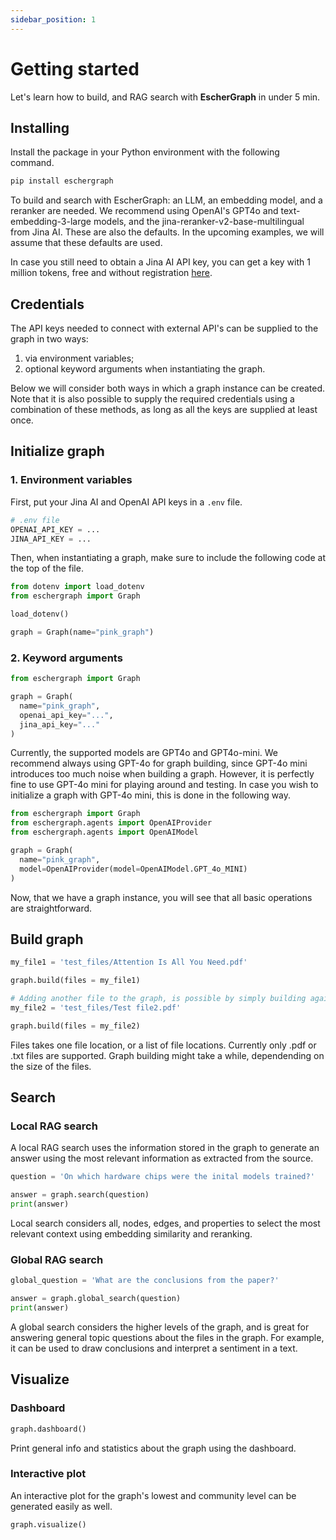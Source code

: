 ```yaml
---
sidebar_position: 1
---
```


# Getting started

Let's learn how to build, and RAG search with **EscherGraph** in under 5 min.

## Installing
Install the package in your Python environment with the following command.

```bash
pip install eschergraph
```

To build and search with EscherGraph: an LLM, an embedding model, and a reranker are needed. We recommend using OpenAI's GPT4o and text-embedding-3-large models, and the jina-reranker-v2-base-multilingual from Jina AI. These are also the defaults.
In the upcoming examples, we will assume that these defaults are used.

In case you still need to obtain a Jina AI API key, you can get a key with 1 million tokens, free and without registration [here](https://jina.ai/).

## Credentials
The API keys needed to connect with external API's can be supplied to the graph in two ways:
1. via environment variables;
2. optional keyword arguments when instantiating the graph.

Below we will consider both ways in which a graph instance can be created. Note that it is also possible to supply the required credentials using a combination of these methods, as long as all the keys are supplied at least once.

## Initialize graph
### 1. Environment variables
First, put your Jina AI and OpenAI API keys in a `.env` file.

```python
# .env file
OPENAI_API_KEY = ... 
JINA_API_KEY = ...
```

Then, when instantiating a graph, make sure to include the following code at the top of the file.
```python
from dotenv import load_dotenv
from eschergraph import Graph

load_dotenv()

graph = Graph(name="pink_graph")
```

### 2. Keyword arguments
```python
from eschergraph import Graph

graph = Graph(
  name="pink_graph",
  openai_api_key="...",
  jina_api_key="..."
)
```

Currently, the supported models are GPT4o and GPT4o-mini. We recommend always using GPT-4o for graph building, since GPT-4o mini introduces too much noise when building a graph. However, it is perfectly fine to use GPT-4o mini for playing around and testing. In case you wish to initialize a graph with GPT-4o mini, this is done in the following way.

```python
from eschergraph import Graph
from eschergraph.agents import OpenAIProvider
from eschergraph.agents import OpenAIModel

graph = Graph(
  name="pink_graph",
  model=OpenAIProvider(model=OpenAIModel.GPT_4o_MINI)
)
```

Now, that we have a graph instance, you will see that all basic operations are straightforward.

## Build graph
```python
my_file1 = 'test_files/Attention Is All You Need.pdf'

graph.build(files = my_file1)

# Adding another file to the graph, is possible by simply building again:
my_file2 = 'test_files/Test file2.pdf'

graph.build(files = my_file2)
```
Files takes one file location, or a list of file locations. Currently only .pdf or .txt files are supported.
Graph building might take a while, dependending on the size of the files.

## Search
### Local RAG search
A local RAG search uses the information stored in the graph to generate an answer using the most relevant information as extracted from the source.
```python
question = 'On which hardware chips were the inital models trained?'

answer = graph.search(question)
print(answer)
```
Local search considers all, nodes, edges, and properties to select the most relevant context using embedding similarity and reranking. 

### Global RAG search
```python
global_question = 'What are the conclusions from the paper?'

answer = graph.global_search(question)
print(answer)
```
A global search considers the higher levels of the graph, and is great for answering general topic questions about the files in the graph.
For example, it can be used to draw conclusions and interpret a sentiment in a text.

## Visualize
### Dashboard
```python
graph.dashboard()
```
Print general info and statistics about the graph using the dashboard.

### Interactive plot
An interactive plot for the graph's lowest and community level can be generated easily as well.
```python
graph.visualize()
```



